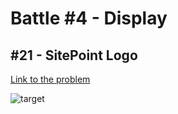 # Battle #4 - Display

## #21 - SitePoint Logo

[Link to the problem](https://cssbattle.dev/play/21)

![target](https://cssbattle.dev/targets/21.png)

```html

```
